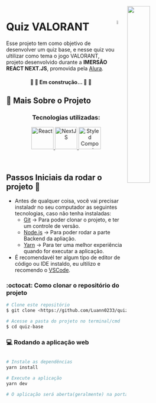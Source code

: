 <a href="https://gifer.com/en/Dtf">
  <img align="right" src="https://i.pinimg.com/originals/71/a8/3d/71a83d8508e92357571b3ced8ebbf17a.gif" width=35% height=35% />
</a>

#  <img align="right" src="https://preview.redd.it/pq2si1uks8t41.png?width=512&format=png&auto=webp&s=a86b0d7a2620b6f0d404e191d37d75f895996c23" width=5% height=5% /> Quiz VALORANT 
Esse projeto tem como objetivo de desenvolver um quiz base, e nesse quiz vou ultilizar como tema o jogo VALORANT, projeto desenvolvido durante a **IMERSÃO REACT NEXT.JS**, promovida pela [Alura](https://www.alura.com.br).

<h4 align="center"> 
	🚧 👷 Em construção... 👷 🚧
</h4>

## 💬 Mais Sobre o Projeto

<h3 align="center">Tecnologias utilizadas:</h3>
<p align="center">
<a href ="https://pt-br.reactjs.org"> <img alt="React" width="60px" src="https://upload.wikimedia.org/wikipedia/commons/thumb/a/a7/React-icon.svg/1280px-React-icon.svg.png" /> </a>
<a href ="https://nextjs.org"> <img alt="NextJS" width="60px" src="https://upload.wikimedia.org/wikipedia/commons/thumb/8/8e/Nextjs-logo.svg/1200px-Nextjs-logo.svg.png" />
</a>
<a href ="https://styled-components.com/"> <img alt="Styled Components" width="60px" src="https://miro.medium.com/max/318/1*7jRD5QhgARucFKvRHFxpOg.png" /> </a>


</p>

<br>



## Passos Iniciais da rodar o projeto 🚀

- Antes de qualquer coisa, você vai precisar instaladr no seu computador as seguintes tecnologias, caso não tenha instaladas: 
	* [Git](https://git-scm.com) -> Para poder clonar o projeto, e ter um controle de versão.
	* [Node.js](https://nodejs.org/en/) -> Para poder rodar a parte Backend da apliação.
	* [Yarn](https://yarnpkg.com/) -> Para ter uma melhor experiência quando for executar a aplicação.
- É recomendavél ter algum tipo de editor de código ou IDE instaldo, eu ultilizo e recomendo o [VSCode](https://code.visualstudio.com/). 


### :octocat: Como clonar o repositório do projeto

```bash
# Clone este repositório
$ git clone <https://github.com/Luann0233/quiz-base>

# Acesse a pasta do projeto no terminal/cmd
$ cd quiz-base

```

### 💻 Rodando a aplicação web
```bash

# Instale as dependências
yarn install

# Execute a aplicação 
yarn dev

# O aplicação será aberta(geralmente) na porta:3000 - acesse <http://localhost:3000>
```


